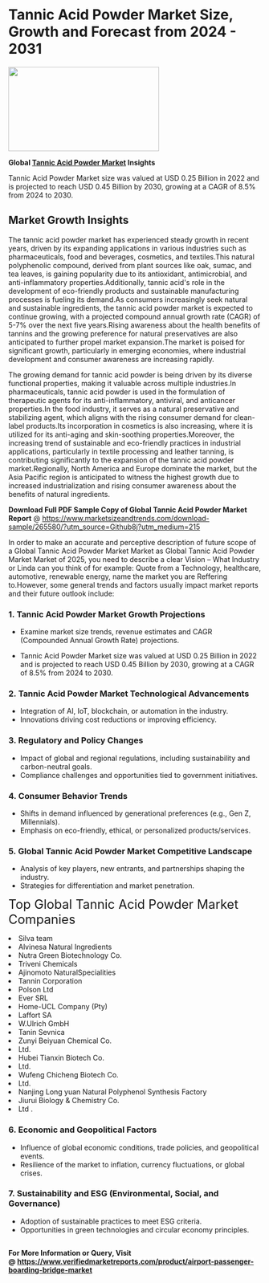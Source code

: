 <H1>Tannic Acid Powder Market Size, Growth and Forecast from 2024 - 2031</H1><img class="aligncenter size-medium wp-image-584254" src="https://thirdeyenews.in/wp-content/uploads/2024/09/Global-Market-Research-300x168.jpeg" alt="" width="300" height="168" /><p><strong>Global&nbsp;<a href="https://www.marketsizeandtrends.com/download-sample/265580/?utm_source=Github8j?utm_medium=215">Tannic Acid Powder Market</a> Insights</strong></p><p>Tannic Acid Powder Market size was valued at USD 0.25 Billion in 2022 and is projected to reach USD 0.45 Billion by 2030, growing at a CAGR of 8.5% from 2024 to 2030.</p><p><h2>Market Growth Insights</h2> <p>The tannic acid powder market has experienced steady growth in recent years, driven by its expanding applications in various industries such as pharmaceuticals, food and beverages, cosmetics, and textiles.This natural polyphenolic compound, derived from plant sources like oak, sumac, and tea leaves, is gaining popularity due to its antioxidant, antimicrobial, and anti-inflammatory properties.Additionally, tannic acid's role in the development of eco-friendly products and sustainable manufacturing processes is fueling its demand.As consumers increasingly seek natural and sustainable ingredients, the tannic acid powder market is expected to continue growing, with a projected compound annual growth rate (CAGR) of 5-7% over the next five years.Rising awareness about the health benefits of tannins and the growing preference for natural preservatives are also anticipated to further propel market expansion.The market is poised for significant growth, particularly in emerging economies, where industrial development and consumer awareness are increasing rapidly.</p> <p>The growing demand for tannic acid powder is being driven by its diverse functional properties, making it valuable across multiple industries.In pharmaceuticals, tannic acid powder is used in the formulation of therapeutic agents for its anti-inflammatory, antiviral, and anticancer properties.In the food industry, it serves as a natural preservative and stabilizing agent, which aligns with the rising consumer demand for clean-label products.Its incorporation in cosmetics is also increasing, where it is utilized for its anti-aging and skin-soothing properties.Moreover, the increasing trend of sustainable and eco-friendly practices in industrial applications, particularly in textile processing and leather tanning, is contributing significantly to the expansion of the tannic acid powder market.Regionally, North America and Europe dominate the market, but the Asia Pacific region is anticipated to witness the highest growth due to increased industrialization and rising consumer awareness about the benefits of natural ingredients.</p> <p><span class=""><strong>Download Full PDF Sample Copy of Global Tannic Acid Powder Market Report</strong> @ <a href="https://www.marketsizeandtrends.com/download-sample/265580/?utm_source=Github8j?utm_medium=215" target="_blank">https://www.marketsizeandtrends.com/download-sample/265580/?utm_source=Github8j?utm_medium=215</a></span></p><p>In order to make an accurate and perceptive description of future scope of a Global&nbsp;Tannic Acid Powder Market Market as Global&nbsp;Tannic Acid Powder Market Market of 2025, you need to describe a clear Vision &ndash; What Industry or Linda can you think of for example: Quote from a Technology, healthcare, automotive, renewable energy, name the market you are Reffering to.However, some general trends and factors usually impact market reports and their future outlook include:</p><h3>1.&nbsp;<strong>Tannic Acid Powder Market Growth Projections</strong></h3><ul><li>Examine market size trends, revenue estimates and CAGR (Compounded Annual Growth Rate) projections.</li><li><p>Tannic Acid Powder Market size was valued at USD 0.25 Billion in 2022 and is projected to reach USD 0.45 Billion by 2030, growing at a CAGR of 8.5% from 2024 to 2030.</p></li></ul><h3>2.&nbsp;<strong>Tannic Acid Powder Market Technological Advancements</strong></h3><ul><li>Integration of AI, IoT, blockchain, or automation in the industry.</li><li>Innovations driving cost reductions or improving efficiency.</li></ul><h3>3.&nbsp;<strong>Regulatory and Policy Changes</strong></h3><ul><li>Impact of global and regional regulations, including sustainability and carbon-neutral goals.</li><li>Compliance challenges and opportunities tied to government initiatives.</li></ul><h3>4.&nbsp;<strong>Consumer Behavior Trends</strong></h3><ul><li>Shifts in demand influenced by generational preferences (e.g., Gen Z, Millennials).</li><li>Emphasis on eco-friendly, ethical, or personalized products/services.</li></ul><h3>5.&nbsp;<strong>Global Tannic Acid Powder Market Competitive Landscape</strong></h3><ul><li>Analysis of key players, new entrants, and partnerships shaping the industry.</li><li>Strategies for differentiation and market penetration.</li></ul><p data-pm-slice="1 1 []"><span style="color: inherit; font-family: inherit; font-size: 25px;">Top Global Tannic Acid Powder Market Companies</span></p><div class="" data-test-id=""><p><li>Silva team</li><li> Alvinesa Natural Ingredients</li><li> Nutra Green Biotechnology Co.</li><li> Triveni Chemicals</li><li> Ajinomoto NaturalSpecialities</li><li> Tannin Corporation</li><li> Polson Ltd</li><li> Ever SRL</li><li> Home-UCL Company (Pty)</li><li> Laffort SA</li><li> W.Ulrich GmbH</li><li> Tanin Sevnica</li><li> Zunyi Beiyuan Chemical Co.</li><li> Ltd.</li><li> Hubei Tianxin Biotech Co.</li><li> Ltd.</li><li> Wufeng Chicheng Biotech Co.</li><li> Ltd.</li><li> Nanjing Long yuan Natural Polyphenol Synthesis Factory</li><li> Jiurui Biology & Chemistry Co.</li><li> Ltd .</li></p></div><h3>6.&nbsp;<strong>Economic and Geopolitical Factors</strong></h3><ul><li>Influence of global economic conditions, trade policies, and geopolitical events.</li><li>Resilience of the market to inflation, currency fluctuations, or global crises.</li></ul><h3>7.&nbsp;<strong>Sustainability and ESG (Environmental, Social, and Governance)</strong></h3><ul><li>Adoption of sustainable practices to meet ESG criteria.</li><li>Opportunities in green technologies and circular economy principles.</li></ul><h2><strong style="font-size: 14px;">For More Information or Query, Visit @&nbsp;</strong><a style="background-color: #ffffff; font-size: 14px;" href="https://www.marketsizeandtrends.com/report/tannic-acid-powder-market/" target="_blank">https://www.verifiedmarketreports.com/product/airport-passenger-boarding-bridge-market</a></h2>